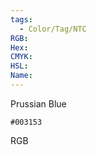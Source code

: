 ```yaml
---
tags:
  - Color/Tag/NTC
RGB:
Hex:
CMYK:
HSL:
Name:
---
```

Prussian Blue
```palette
#003153
```
RGB
